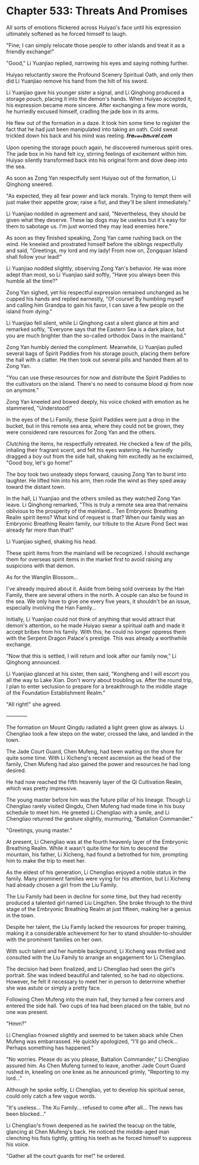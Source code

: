 # Chapter 533: Threats And Promises

All sorts of emotions flickered across Huiyao's face until his expression ultimately softened as he forced himself to laugh.

"Fine; I can simply relocate those people to other islands and treat it as a friendly exchange!"

"Good," Li Yuanjiao replied, narrowing his eyes and saying nothing further.

Huiyao reluctantly swore the Profound Scenery Spiritual Oath, and only then did Li Yuanjiao remove his hand from the hilt of his sword.

Li Yuanjiao gave his younger sister a signal, and Li Qinghong produced a storage pouch, placing it into the demon's hands. When Huiyao accepted it, his expression became more sincere. After exchanging a few more words, he hurriedly excused himself, cradling the jade box in its arms.

He flew out of the formation in a daze. It took him some time to register the fact that he had just been manipulated into taking an oath. Cold sweat trickled down his back and his mind was reeling.
𝒇𝙧𝙚𝓮𝔀𝓮𝒃𝙣𝓸𝒗𝒆𝒍.𝙘𝒐𝒎

Upon opening the storage pouch again, he discovered numerous spirit ores. The jade box in his hand felt icy, stirring feelings of excitement within him. Huiyao silently transformed back into his original form and dove deep into the sea.

As soon as Zong Yan respectfully sent Huiyao out of the formation, Li Qinghong sneered.

"As expected, they all fear power and lack morals. Trying to tempt them will just make their appetite grow; raise a fist, and they'll be silent immediately."

Li Yuanjiao nodded in agreement and said, "Nevertheless, they should be given what they deserve. These lap dogs may be useless but it's easy for them to sabotage us. I'm just worried they may lead enemies here."

As soon as they finished speaking, Zong Yan came rushing back on the wind. He kneeled and prostrated himself before the siblings respectfully and said, "Greetings, my lord and my lady! From now on, Zongquan Island shall follow your lead!"

Li Yuanjiao nodded slightly, observing Zong Yan's behavior. He was more adept than most, so Li Yuanjiao said softly, "Have you always been this humble all the time?"

Zong Yan sighed, yet his respectful expression remained unchanged as he cupped his hands and replied earnestly, "Of course! By humbling myself and calling him Grandpa to gain his favor, I can save a few people on the island from dying."

Li Yuanjiao fell silent, while Li Qinghong cast a silent glance at him and remarked softly, "Everyone says that the Eastern Sea is a dark place, but you are much brighter than the so-called orthodox Daos in the mainland."

Zong Yan humbly denied the compliment. Meanwhile, Li Yuanjiao pulled several bags of Spirit Paddies from his storage pouch, placing them before the hall with a clatter. He then took out several pills and handed them all to Zong Yan.

"You can use these resources for now and distribute the Spirit Paddies to the cultivators on the island. There's no need to consume blood qi from now on anymore."

Zong Yan kneeled and bowed deeply, his voice choked with emotion as he stammered, "Understood!"

In the eyes of the Li Family, these Spirit Paddies were just a drop in the bucket, but in this remote sea area, where they could not be grown, they were considered rare resources for Zong Yan and the others.

Clutching the items, he respectfully retreated. He checked a few of the pills, inhaling their fragrant scent, and felt his eyes watering. He hurriedly dragged a boy out from the side hall, shaking him excitedly as he exclaimed, "Good boy, let's go home!"

The boy took two unsteady steps forward, causing Zong Yan to burst into laughter. He lifted him into his arm, then rode the wind as they sped away toward the distant town.

In the hall, Li Yuanjiao and the others smiled as they watched Zong Yan leave. Li Qinghong remarked, "This is truly a remote sea area that remains oblivious to the prosperity of the mainland... Ten Embryonic Breathing Realm spirit items? What kind of request is that? When our family was an Embryonic Breathing Realm family, our tribute to the Azure Pond Sect was already far more than that!"

Li Yuanjiao sighed, shaking his head.

These spirit items from the mainland will be recognized. I should exchange them for overseas spirit items in the market first to avoid raising any suspicions with that demon.

As for the Wanglin Blossom...

I've already inquired about it. Aside from being sold overseas by the Han Family, there are several others in the north. A couple can also be found in the sea. We only have to give one every five years, it shouldn't be an issue, especially involving the Han Family...

Initially, Li Yuanjiao could not think of anything that would attract that demon's attention, so he made Huiyao swear a spiritual oath and made it accept bribes from his family. With this, he could no longer oppress them with the Serpent Dragon Palace's prestige. This was already a worthwhile exchange.

"Now that this is settled, I will return and look after our family now," Li Qinghong announced.

Li Yuanjiao glanced at his sister, then said, "Kongheng and I will escort you all the way to Lake Xian. Don't worry about troubling us. After the round trip, I plan to enter seclusion to prepare for a breakthrough to the middle stage of the Foundation Establishment Realm."

"All right!" she agreed.

————

The formation on Mount Qingdu radiated a light green glow as always. Li Chengliao took a few steps on the water, crossed the lake, and landed in the town.

The Jade Court Guard, Chen Mufeng, had been waiting on the shore for quite some time. With Li Xicheng's recent ascension as the head of the family, Chen Mufeng had also gained the power and resources he had long desired.

He had now reached the fifth heavenly layer of the Qi Cultivation Realm, which was pretty impressive.

The young master before him was the future pillar of his lineage. Though Li Chengliao rarely visited Qingdu, Chen Mufeng had made time in his busy schedule to meet him. He greeted Li Chengliao with a smile, and Li Chengliao returned the gesture slightly, murmuring, "Battalion Commander."

"Greetings, young master."

At present, Li Chengliao was at the fourth heavenly layer of the Embryonic Breathing Realm. While it wasn't quite time for him to descend the mountain, his father, Li Xicheng, had found a betrothed for him, prompting him to make the trip to meet her.

As the eldest of his generation, Li Chengliao enjoyed a noble status in the family. Many prominent families were vying for his attention, but Li Xicheng had already chosen a girl from the Liu Family.

The Liu Family had been in decline for some time, but they had recently produced a talented girl named Liu Lingzhen. She broke through to the third stage of the Embryonic Breathing Realm at just fifteen, making her a genius in the town.

Despite her talent, the Liu Family lacked the resources for proper training, making it a considerable achievement for her to stand shoulder-to-shoulder with the prominent families on her own.

With such talent and her humble background, Li Xicheng was thrilled and consulted with the Liu Family to arrange an engagement for Li Chengliao.

The decision had been finalized, and Li Chengliao had seen the girl's portrait. She was indeed beautiful and talented, so he had no objections. However, he felt it necessary to meet her in person to determine whether she was astute or simply a pretty face.

Following Chen Mufeng into the main hall, they turned a few corners and entered the side hall. Two cups of tea had been placed on the table, but no one was present.

"Hmm?"

Li Chengliao frowned slightly and seemed to be taken aback while Chen Mufeng was embarrassed. He quickly apologized, "I'll go and check... Perhaps something has happened."

"No worries. Please do as you please, Battalion Commander," Li Chengliao assured him. As Chen Mufeng turned to leave, another Jade Court Guard rushed in, kneeling on one knee as he announced grimly, "Reporting to my lord..."

Although he spoke softly, Li Chengliao, yet to develop his spiritual sense, could only catch a few vague words.

"It's useless... The Xu Family... refused to come after all... The news has been blocked..."

Li Chengliao's frown deepened as he swirled the teacup on the table, glancing at Chen Mufeng's back. He noticed the middle-aged man clenching his fists tightly, gritting his teeth as he forced himself to suppress his voice.

"Gather all the court guards for me!" he ordered.
